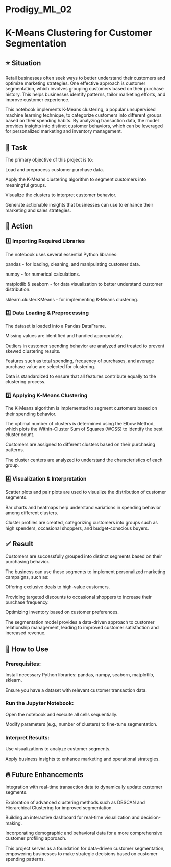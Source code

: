 # Prodigy_ML_02
# K-Means Clustering for Customer Segmentation

## ⭐ Situation

Retail businesses often seek ways to better understand their customers and optimize marketing strategies. One effective approach is customer segmentation, which involves grouping customers based on their purchase history. This helps businesses identify patterns, tailor marketing efforts, and improve customer experience.

This notebook implements K-Means clustering, a popular unsupervised machine learning technique, to categorize customers into different groups based on their spending habits. By analyzing transaction data, the model provides insights into distinct customer behaviors, which can be leveraged for personalized marketing and inventory management.

## 🎯 Task

The primary objective of this project is to:

Load and preprocess customer purchase data.

Apply the K-Means clustering algorithm to segment customers into meaningful groups.

Visualize the clusters to interpret customer behavior.

Generate actionable insights that businesses can use to enhance their marketing and sales strategies.

## 🏃 Action

### 1️⃣ Importing Required Libraries

The notebook uses several essential Python libraries:

pandas - for loading, cleaning, and manipulating customer data.

numpy - for numerical calculations.

matplotlib & seaborn - for data visualization to better understand customer distribution.

sklearn.cluster.KMeans - for implementing K-Means clustering.

### 2️⃣ Data Loading & Preprocessing

The dataset is loaded into a Pandas DataFrame.

Missing values are identified and handled appropriately.

Outliers in customer spending behavior are analyzed and treated to prevent skewed clustering results.

Features such as total spending, frequency of purchases, and average purchase value are selected for clustering.

Data is standardized to ensure that all features contribute equally to the clustering process.

### 3️⃣ Applying K-Means Clustering

The K-Means algorithm is implemented to segment customers based on their spending behavior.

The optimal number of clusters is determined using the Elbow Method, which plots the Within-Cluster Sum of Squares (WCSS) to identify the best cluster count.

Customers are assigned to different clusters based on their purchasing patterns.

The cluster centers are analyzed to understand the characteristics of each group.

### 4️⃣ Visualization & Interpretation

Scatter plots and pair plots are used to visualize the distribution of customer segments.

Bar charts and heatmaps help understand variations in spending behavior among different clusters.

Cluster profiles are created, categorizing customers into groups such as high spenders, occasional shoppers, and budget-conscious buyers.

## ✅ Result

Customers are successfully grouped into distinct segments based on their purchasing behavior.

The business can use these segments to implement personalized marketing campaigns, such as:

Offering exclusive deals to high-value customers.

Providing targeted discounts to occasional shoppers to increase their purchase frequency.

Optimizing inventory based on customer preferences.

The segmentation model provides a data-driven approach to customer relationship management, leading to improved customer satisfaction and increased revenue.

## 📌 How to Use

### Prerequisites:

Install necessary Python libraries: pandas, numpy, seaborn, matplotlib, sklearn.

Ensure you have a dataset with relevant customer transaction data.

### Run the Jupyter Notebook:

Open the notebook and execute all cells sequentially.

Modify parameters (e.g., number of clusters) to fine-tune segmentation.

### Interpret Results:

Use visualizations to analyze customer segments.

Apply business insights to enhance marketing and operational strategies.

## 🔥 Future Enhancements

Integration with real-time transaction data to dynamically update customer segments.

Exploration of advanced clustering methods such as DBSCAN and Hierarchical Clustering for improved segmentation.

Building an interactive dashboard for real-time visualization and decision-making.

Incorporating demographic and behavioral data for a more comprehensive customer profiling approach.

This project serves as a foundation for data-driven customer segmentation, empowering businesses to make strategic decisions based on customer spending patterns.
